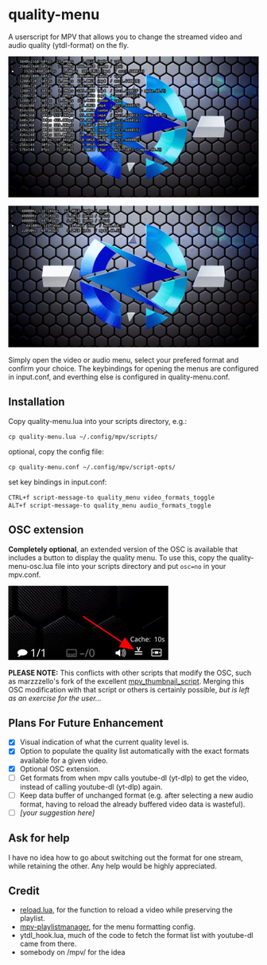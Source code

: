 # quality-menu
A userscript for MPV that allows you to change the streamed video and audio quality (ytdl-format) on the fly.

![screenshot](quality-menu-preview-video.jpg)

![screenshot](quality-menu-preview-audio.jpg)

Simply open the video or audio menu, select your prefered format and confirm your choice. The keybindings for opening the menus are configured in input.conf, and everthing else is configured in quality-menu.conf.

## Installation
Copy quality-menu.lua into your scripts directory, e.g.:

    cp quality-menu.lua ~/.config/mpv/scripts/
optional, copy the config file:

    cp quality-menu.conf ~/.config/mpv/script-opts/
set key bindings in input.conf:

    CTRL+f script-message-to quality_menu video_formats_toggle
    ALT+f script-message-to quality_menu audio_formats_toggle

## OSC extension
**Completely optional**, an extended version of the OSC is available that includes a button to display the quality menu.  To use this, copy the quality-menu-osc.lua file into your scripts directory and put `osc=no` in your mpv.conf.

![screenshot](quality-menu-preview-osc.jpg)

**PLEASE NOTE:** This conflicts with other scripts that modify the OSC, such as marzzzello's fork of the excellent [mpv_thumbnail_script](https://github.com/marzzzello/mpv_thumbnail_script).  Merging this OSC modification with that script or others is certainly possible, *but is left as an exercise for the user...*

## Plans For Future Enhancement
- [x] Visual indication of what the current quality level is.
- [x] Option to populate the quality list automatically with the exact formats available for a given video.
- [x] Optional OSC extension.
- [ ] Get formats from when mpv calls youtube-dl (yt-dlp) to get the video, instead of calling youtube-dl (yt-dlp) again.
- [ ] Keep data buffer of unchanged format (e.g. after selecting a new audio format, having to reload the already buffered video data is wasteful).
- [ ] *\[your suggestion here\]*

## Ask for help
I have no idea how to go about switching out the format for one stream, while retaining the other.
Any help would be highly appreciated.


## Credit
- [reload.lua](https://github.com/4e6/mpv-reload/), for the function to reload a video while preserving the playlist.
- [mpv-playlistmanager](https://github.com/jonniek/mpv-playlistmanager), for the menu formatting config.
- ytdl_hook.lua, much of the  code to fetch the format list with youtube-dl came from there.
- somebody on /mpv/ for the idea
